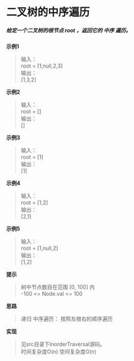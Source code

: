 # 二叉树的中序遍历

##### 给定一个二叉树的根节点 root ，返回它的 中序 遍历。

**示例1**
> 输入：   
> root = [1,null,2,3]   
> 输出：   
> [1,3,2] 

**示例2**
> 输入：   
> root = []   
> 输出：   
> [] 

**示例3**
> 输入：   
> root = [1]   
> 输出：   
> [1] 

**示例4**
> 输入：   
> root = [1,2]   
> 输出：   
> [2,1] 

**示例5**
> 输入：   
> root = [1,null,2]   
> 输出：   
> [1,2] 

**提示**
> 树中节点数目在范围 [0, 100] 内    
> -100 <= Node.val <= 100   

**思路**
> 递归
> 中序遍历： 按照左根右的顺序遍历

**实现**
> 见src目录下InorderTraversal源码。   
> 时间复杂度O(n)  空间复杂度O(n)